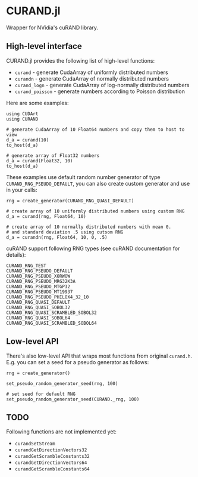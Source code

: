 # CURAND.jl

Wrapper for NVidia's cuRAND library. 

## High-level interface

CURAND.jl provides the following list of high-level functions: 

 * `curand` - generate CudaArray of uniformly distributed numbers
 * `curandn` - generate CudaArray of normally distributed numbers
 * `curand_logn` - generate CudaArray of log-normally distributed numbers
 * `curand_poisson` - generate numbers according to Poisson distribution

Here are some examples:

```
using CUDArt
using CURAND

# generate CudaArray of 10 Float64 numbers and copy them to host to view
d_a = curand(10)
to_host(d_a)

# generate array of Float32 numbers
d_a = curand(Float32, 10)
to_host(d_a)
```

These examples use default random number generator of type `CURAND_RNG_PSEUDO_DEFAULT`, you can also create custom generator and use in your calls: 

```
rng = create_generator(CURAND_RNG_QUASI_DEFAULT)

# create array of 10 uniformly distributed numbers using custom RNG
d_a = curand(rng, Float64, 10)

# create array of 10 normally distributed numbers with mean 0. 
# and standard deviation .5 using cutsom RNG
d_a = curandn(rng, Float64, 10, 0, .5)
```

cuRAND support following RNG types (see cuRAND documentation for details):

```
CURAND_RNG_TEST
CURAND_RNG_PSEUDO_DEFAULT	
CURAND_RNG_PSEUDO_XORWOW	
CURAND_RNG_PSEUDO_MRG32K3A
CURAND_RNG_PSEUDO_MTGP32
CURAND_RNG_PSEUDO_MT19937
CURAND_RNG_PSEUDO_PHILOX4_32_10
CURAND_RNG_QUASI_DEFAULT
CURAND_RNG_QUASI_SOBOL32
CURAND_RNG_QUASI_SCRAMBLED_SOBOL32
CURAND_RNG_QUASI_SOBOL64
CURAND_RNG_QUASI_SCRAMBLED_SOBOL64
```

## Low-level API

There's also low-level API that wraps most functions from original `curand.h`. E.g. you can set a seed for a pseudo generator as follows: 

```
rng = create_generator()

set_pseudo_random_generator_seed(rng, 100)

# set seed for default RNG
set_pseudo_random_generator_seed(CURAND._rng, 100)
```

## TODO

Following functions are not implemented yet: 

 * `curandSetStream`
 * `curandGetDirectionVectors32`
 * `curandGetScrambleConstants32`
 * `curandGetDirectionVectors64`
 * `curandGetScrambleConstants64`


